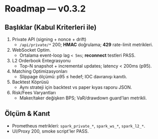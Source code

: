 # Roadmap — v0.3.2

## Başlıklar (Kabul Kriterleri ile)
1) Private API (signing + nonce + drift)  
   - `/api/private/*` 200; **HMAC** doğrulama; **429** rate-limit metrikleri.
2) WebSocket Optim.  
   - Ortalama event-loop lag `< 5ms`; **reconnect** testleri PASS.
3) L2 Orderbook Entegrasyonu  
   - Top-N snapshot + incremental updates; latency < 200ms (p95).
4) Matching Optimizasyonları  
   - Slippage ölçümü: p95 ≤ hedef; IOC davranışı kanıtlı.
5) Backtest Köprüsü  
   - Aynı strateji için backtest vs paper kıyas raporu JSON.
6) Risk/Fees Varyantları  
   - Maker/taker değişken BPS; VaR/drawdown guard'ları metrikli.

## Ölçüm & Kanıt
- Prometheus metrikleri: `spark_private_*`, `spark_ws_*`, `spark_l2_*`.
- UI/Proxy 200, smoke script'ler PASS. 